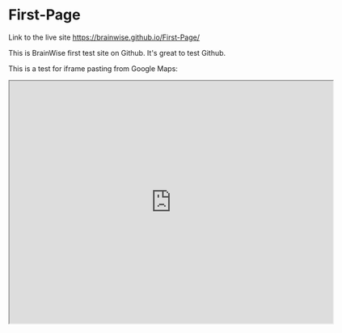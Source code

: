 # First-Page

Link to the live site https://brainwise.github.io/First-Page/

This is BrainWise first test site on Github. It's great to test Github.

This is a test for iframe pasting from Google Maps:

<iframe src="https://www.google.com/maps/d/embed?mid=1h4YCGiyWod5CdANsZGCzqLNi9mY" width="640" height="480"></iframe>

